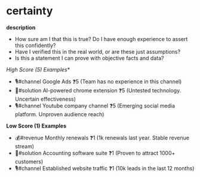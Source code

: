 # certainty

**description**

* How sure am I that this is true? Do I have enough experience to assert this confidently?
* Have I verified this in the real world, or are these just assumptions?
* Is this a statement I can prove with objective facts and data?

*High Score (5) Examples**

* 🎙️#channel Google Ads ❓5 (Team has no experience in this channel)
* 💊#solution AI-powered chrome extension ❓5 (Untested technology. Uncertain effectiveness)
* 🎙️#channel Youtube company channel ❓5 (Emerging social media platform. Unproven audience reach)

**Low Score (1) Examples**

* 💰#revenue Monthly renewals ❓1 (1k renewals last year. Stable revenue stream)
* 💊#solution Accounting software suite ❓1 (Proven to attract 1000+ customers)
* 🎙️#channel Established website traffic ❓1 (10k leads in the last 12 months)
